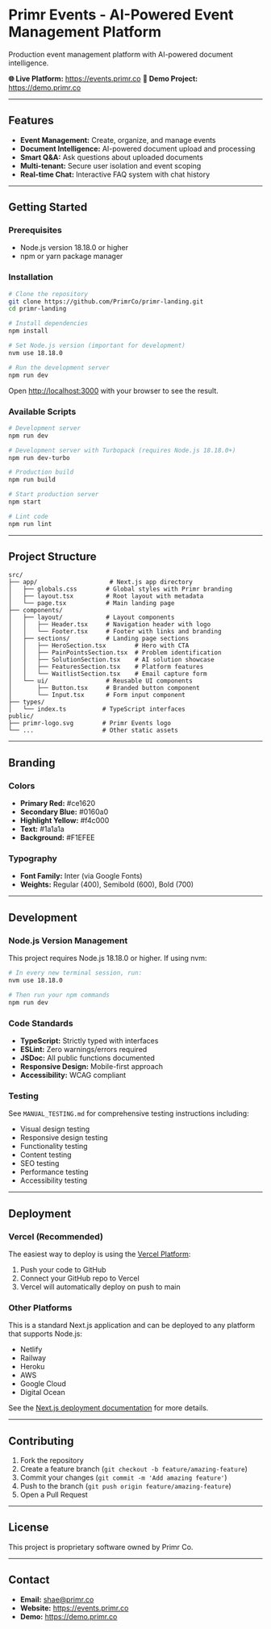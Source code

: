 # Primr Events - AI-Powered Event Management Platform

Production event management platform with AI-powered document intelligence.

**🌐 Live Platform:** https://events.primr.co
**📖 Demo Project:** https://demo.primr.co

---

## Features
- **Event Management:** Create, organize, and manage events
- **Document Intelligence:** AI-powered document upload and processing
- **Smart Q&A:** Ask questions about uploaded documents
- **Multi-tenant:** Secure user isolation and event scoping
- **Real-time Chat:** Interactive FAQ system with chat history

---

## Getting Started

### Prerequisites
- Node.js version 18.18.0 or higher
- npm or yarn package manager

### Installation

```bash
# Clone the repository
git clone https://github.com/PrimrCo/primr-landing.git
cd primr-landing

# Install dependencies
npm install

# Set Node.js version (important for development)
nvm use 18.18.0

# Run the development server
npm run dev
```

Open [http://localhost:3000](http://localhost:3000) with your browser to see the result.

### Available Scripts

```bash
# Development server
npm run dev

# Development server with Turbopack (requires Node.js 18.18.0+)
npm run dev-turbo

# Production build
npm run build

# Start production server
npm start

# Lint code
npm run lint
```

---

## Project Structure

```
src/
├── app/                    # Next.js app directory
│   ├── globals.css        # Global styles with Primr branding
│   ├── layout.tsx         # Root layout with metadata
│   └── page.tsx           # Main landing page
├── components/
│   ├── layout/            # Layout components
│   │   ├── Header.tsx     # Navigation header with logo
│   │   └── Footer.tsx     # Footer with links and branding
│   ├── sections/          # Landing page sections
│   │   ├── HeroSection.tsx        # Hero with CTA
│   │   ├── PainPointsSection.tsx  # Problem identification
│   │   ├── SolutionSection.tsx    # AI solution showcase
│   │   ├── FeaturesSection.tsx    # Platform features
│   │   └── WaitlistSection.tsx    # Email capture form
│   └── ui/                # Reusable UI components
│       ├── Button.tsx     # Branded button component
│       └── Input.tsx      # Form input component
├── types/
│   └── index.ts          # TypeScript interfaces
public/
├── primr-logo.svg        # Primr Events logo
└── ...                   # Other static assets
```

---

## Branding

### Colors
- **Primary Red:** #ce1620
- **Secondary Blue:** #0160a0
- **Highlight Yellow:** #f4c000
- **Text:** #1a1a1a
- **Background:** #F1EFEE

### Typography
- **Font Family:** Inter (via Google Fonts)
- **Weights:** Regular (400), Semibold (600), Bold (700)

---

## Development

### Node.js Version Management
This project requires Node.js 18.18.0 or higher. If using nvm:

```bash
# In every new terminal session, run:
nvm use 18.18.0

# Then run your npm commands
npm run dev
```

### Code Standards
- **TypeScript:** Strictly typed with interfaces
- **ESLint:** Zero warnings/errors required
- **JSDoc:** All public functions documented
- **Responsive Design:** Mobile-first approach
- **Accessibility:** WCAG compliant

### Testing
See `MANUAL_TESTING.md` for comprehensive testing instructions including:
- Visual design testing
- Responsive design testing
- Functionality testing
- Content testing
- SEO testing
- Performance testing
- Accessibility testing

---

## Deployment

### Vercel (Recommended)
The easiest way to deploy is using the [Vercel Platform](https://vercel.com/new?utm_medium=default-template&filter=next.js&utm_source=create-next-app&utm_campaign=create-next-app-readme):

1. Push your code to GitHub
2. Connect your GitHub repo to Vercel
3. Vercel will automatically deploy on push to main

### Other Platforms
This is a standard Next.js application and can be deployed to any platform that supports Node.js:

- Netlify
- Railway
- Heroku
- AWS
- Google Cloud
- Digital Ocean

See the [Next.js deployment documentation](https://nextjs.org/docs/app/building-your-application/deploying) for more details.

---

## Contributing

1. Fork the repository
2. Create a feature branch (`git checkout -b feature/amazing-feature`)
3. Commit your changes (`git commit -m 'Add amazing feature'`)
4. Push to the branch (`git push origin feature/amazing-feature`)
5. Open a Pull Request

---

## License

This project is proprietary software owned by Primr Co.

---

## Contact

- **Email:** shae@primr.co
- **Website:** https://events.primr.co
- **Demo:** https://demo.primr.co
